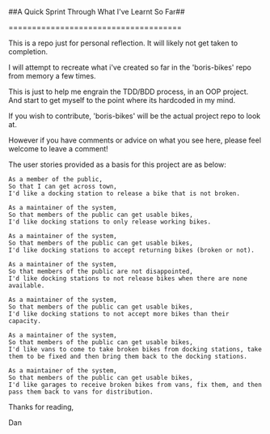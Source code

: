 ##A Quick Sprint Through What I've Learnt So Far##

=====================================

This is a repo just for personal reflection. It will likely not get taken to completion.

I will attempt to recreate what i've created so far in the 'boris-bikes' repo from memory a few times.

This is just to help me engrain the TDD/BDD process, in an OOP project. And start to get myself to the point where its hardcoded in my mind.

If you wish to contribute, 'boris-bikes' will be the actual project repo to look at.

However if you have comments or advice on what you see here, please feel welcome to leave a comment!

The user stories provided as a basis for this project are as below:

    As a member of the public,
    So that I can get across town,
    I'd like a docking station to release a bike that is not broken.

    As a maintainer of the system,
    So that members of the public can get usable bikes,
    I'd like docking stations to only release working bikes.

    As a maintainer of the system,
    So that members of the public can get usable bikes,
    I'd like docking stations to accept returning bikes (broken or not).

    As a maintainer of the system,
    So that members of the public are not disappointed,
    I'd like docking stations to not release bikes when there are none available.

    As a maintainer of the system,
    So that members of the public can get usable bikes,
    I'd like docking stations to not accept more bikes than their capacity.

    As a maintainer of the system,
    So that members of the public can get usable bikes,
    I'd like vans to come to take broken bikes from docking stations, take them to be fixed and then bring them back to the docking stations.

    As a maintainer of the system,
    So that members of the public can get usable bikes,
    I'd like garages to receive broken bikes from vans, fix them, and then pass them back to vans for distribution.

Thanks for reading,

Dan

